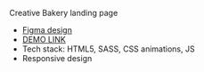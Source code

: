 Creative Bakery landing page
- [Figma design](https://www.figma.com/file/zIi6yfSpSIV4dnTzwaXSjt/Bakerlab?node-id=0%3A1)
- [DEMO LINK](https://vania-white.github.io/layout_creativeBakery/)
- Tech stack: HTML5, SASS, CSS animations, JS
- Responsive design
